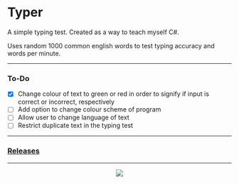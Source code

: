 # Typer
A simple typing test. Created as a way to teach myself C#.

Uses random 1000 common english words to test typing accuracy and words per minute.

---

### To-Do
- [x] Change colour of text to green or red in order to signify if input is correct or incorrect, respectively
- [ ] Add option to change colour scheme of program
- [ ] Allow user to change language of text
- [ ] Restrict duplicate text in the typing test

---

### [Releases](https://github.com/elijahnikov/Typer/releases/tag/v1)

---

<p align="center">
  <img src="https://i.imgur.com/le8IA12.gif">
</p>
